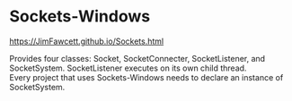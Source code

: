 # Sockets-Windows

https://JimFawcett.github.io/Sockets.html

Provides four classes: Socket, SocketConnecter, SocketListener, and SocketSystem.  SocketListener executes on its own child thread.  
Every project that uses Sockets-Windows needs to declare an instance of SocketSystem.
